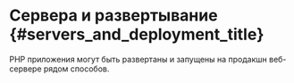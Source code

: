 # Сервера и развертывание {#servers_and_deployment_title}

PHP приложения могут быть развертаны и запущены на продакшн веб-сервере рядом способов.
